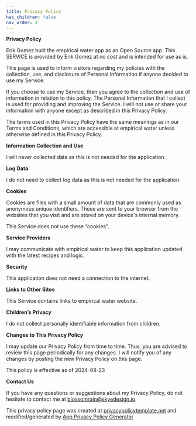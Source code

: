 ```yaml
---
title: Privacy Policy
has_children: false
nav_order: 2
---
```


**Privacy Policy**

Erik Gomez built the empirical water app as an Open Source app. This SERVICE is provided by Erik Gomez at no cost and is intended for use as is.

This page is used to inform visitors regarding my policies with the collection, use, and disclosure of Personal Information if anyone decided to use my Service.

If you choose to use my Service, then you agree to the collection and use of information in relation to this policy. The Personal Information that I collect is used for providing and improving the Service. I will not use or share your information with anyone except as described in this Privacy Policy.

The terms used in this Privacy Policy have the same meanings as in our Terms and Conditions, which are accessible at empirical water unless otherwise defined in this Privacy Policy.

**Information Collection and Use**

I will never collected data as this is not needed for the application.

**Log Data**

I do not need to collect log data as this is not needed for the application.

**Cookies**

Cookies are files with a small amount of data that are commonly used as anonymous unique identifiers. These are sent to your browser from the websites that you visit and are stored on your device's internal memory.

This Service does not use these “cookies”.

**Service Providers**

I may communicate with empirical water to keep this application updated with the latest recipes and logic.

**Security**

This application does not need a connection to the internet.

**Links to Other Sites**

This Service contains links to empirical water website.

**Children’s Privacy**

I do not collect personally identifiable information from children.

**Changes to This Privacy Policy**

I may update our Privacy Policy from time to time. Thus, you are advised to review this page periodically for any changes. I will notify you of any changes by posting the new Privacy Policy on this page.

This policy is effective as of 2024-08-23

**Contact Us**

If you have any questions or suggestions about my Privacy Policy, do not hesitate to contact me at blossomrain@skyedesign.io.

This privacy policy page was created at [privacypolicytemplate.net](https://privacypolicytemplate.net) and modified/generated by [App Privacy Policy Generator](https://app-privacy-policy-generator.nisrulz.com/)
